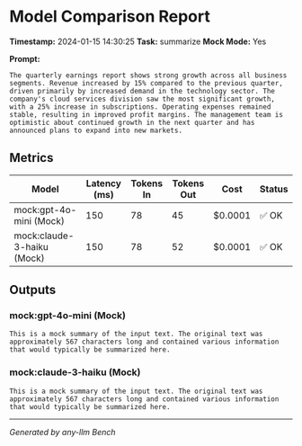 # Model Comparison Report

**Timestamp:** 2024-01-15 14:30:25
**Task:** summarize
**Mock Mode:** Yes

**Prompt:**
```
The quarterly earnings report shows strong growth across all business segments. Revenue increased by 15% compared to the previous quarter, driven primarily by increased demand in the technology sector. The company's cloud services division saw the most significant growth, with a 25% increase in subscriptions. Operating expenses remained stable, resulting in improved profit margins. The management team is optimistic about continued growth in the next quarter and has announced plans to expand into new markets.
```

## Metrics

| Model | Latency (ms) | Tokens In | Tokens Out | Cost | Status |
|-------|--------------|-----------|------------|------|--------|
| mock:gpt-4o-mini (Mock) | 150 | 78 | 45 | $0.0001 | ✅ OK |
| mock:claude-3-haiku (Mock) | 150 | 78 | 52 | $0.0001 | ✅ OK |

## Outputs

### mock:gpt-4o-mini (Mock)

```
This is a mock summary of the input text. The original text was approximately 567 characters long and contained various information that would typically be summarized here.
```

### mock:claude-3-haiku (Mock)

```
This is a mock summary of the input text. The original text was approximately 567 characters long and contained various information that would typically be summarized here.
```

---
*Generated by any-llm Bench*

